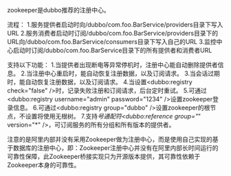 

zookeeper是dubbo推荐的注册中心。

流程：
1.服务提供者启动时向/dubbo/com.foo.BarService/providers目录下写入URL
2.服务消费者启动时订阅/dubbo/com.foo.BarService/providers目录下的URL向/dubbo/com.foo.BarService/consumers目录下写入自己的URL
3.监控中心启动时订阅/dubbo/com.foo.BarService目录下的所有提供者和消费者URL

支持以下功能：
1.当提供者出现断电等异常停机时，注册中心能自动删除提供者信息。
2.当注册中心重启时，能自动恢复注册数据，以及订阅请求。
3.当会话过期时，能自动恢复注册数据，以及订阅请求。
4.当设置<dubbo:registry check="false" />时，记录失败注册和订阅请求，后台定时重试。
5.可通过<dubbo:registry username="admin" password="1234" />设置zookeeper登录信息。
6.可通过<dubbo:registry group="dubbo" />设置zookeeper的根节点，不设置将使用无根树。
7.支持*号通配符<dubbo:reference group="*" version="*" />，可订阅服务的所有分组和所有版本的提供者。


注意的是阿里内部并没有采用Zookeeper做为注册中心，而是使用自己实现的基于数据库的注册中心，即：Zookeeper注册中心并没有在阿里内部长时间运行的可靠性保障，此Zookeeper桥接实现只为开源版本提供，其可靠性依赖于Zookeeper本身的可靠性。
